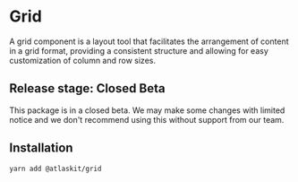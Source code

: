 # Grid

A grid component is a layout tool that facilitates the arrangement of content in a grid format,
providing a consistent structure and allowing for easy customization of column and row sizes.

## Release stage: Closed Beta

This package is in a closed beta. We may make some changes with limited notice and we don't
recommend using this without support from our team.

## Installation

```sh
yarn add @atlaskit/grid
```
